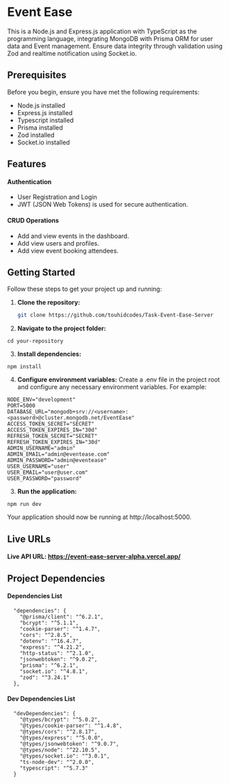 # Event Ease

This is a Node.js and Express.js application with TypeScript as the programming language, integrating MongoDB with Prisma ORM for user data and Event management. Ensure data integrity through validation using Zod and realtime notification using Socket.io.

## Prerequisites

Before you begin, ensure you have met the following requirements:

- Node.js installed
- Express.js installed
- Typescript installed
- Prisma installed
- Zod installed
- Socket.io installed

## Features

#### Authentication

- User Registration and Login
- JWT (JSON Web Tokens) is used for secure authentication.

#### CRUD Operations

- Add and view events in the dashboard.
- Add view users and profiles.
- Add view event booking attendees.

## Getting Started

Follow these steps to get your project up and running:

1. **Clone the repository:**

   ```bash
   git clone https://github.com/touhidcodes/Task-Event-Ease-Server
   ```

2. **Navigate to the project folder:**

```
cd your-repository
```

3. **Install dependencies:**

```
npm install
```

4. **Configure environment variables:**
   Create a .env file in the project root and configure any necessary environment variables. For example:

```
NODE_ENV="development"
PORT=5000
DATABASE_URL="mongodb+srv://<username>:<password>@cluster.mongodb.net/EventEase"
ACCESS_TOKEN_SECRET="SECRET"
ACCESS_TOKEN_EXPIRES_IN="30d"
REFRESH_TOKEN_SECRET="SECRET"
REFRESH_TOKEN_EXPIRES_IN="30d"
ADMIN_USERNAME="admin"
ADMIN_EMAIL="admin@eventease.com"
ADMIN_PASSWORD="admin@eventease"
USER_USERNAME="user"
USER_EMAIL="user@user.com"
USER_PASSWORD="password"
```

3. **Run the application:**

```
npm run dev
```

Your application should now be running at http://localhost:5000.

## Live URLs

#### Live API URL: https://event-ease-server-alpha.vercel.app/

## Project Dependencies

#### Dependencies List

```
  "dependencies": {
    "@prisma/client": "^6.2.1",
    "bcrypt": "^5.1.1",
    "cookie-parser": "^1.4.7",
    "cors": "^2.8.5",
    "dotenv": "^16.4.7",
    "express": "^4.21.2",
    "http-status": "^2.1.0",
    "jsonwebtoken": "^9.0.2",
    "prisma": "^6.2.1",
    "socket.io": "^4.8.1",
    "zod": "^3.24.1"
  },
```

#### Dev Dependencies List

```
  "devDependencies": {
    "@types/bcrypt": "^5.0.2",
    "@types/cookie-parser": "^1.4.8",
    "@types/cors": "^2.8.17",
    "@types/express": "^5.0.0",
    "@types/jsonwebtoken": "^9.0.7",
    "@types/node": "^22.10.5",
    "@types/socket.io": "^3.0.1",
    "ts-node-dev": "^2.0.0",
    "typescript": "^5.7.3"
  }
```
